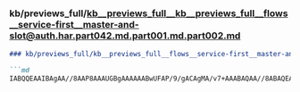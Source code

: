 ### kb/previews_full/kb__previews_full__kb__previews_full__flows__service-first__master-and-slot@auth.har.part042.md.part001.md.part002.md

```md
### kb/previews_full/kb__previews_full__flows__service-first__master-and-slot@auth.har.part042.md.part001.md (part 002)

```md
IABQQEAAIBAgAA//8AAP8AAAUGBgAAAAAABwUFAP/9/gACAgMA/v7+AAABAQAA//8ABAQEAAMDAgAEAgMAAgECAAAAAQALCQo
```

```

```
